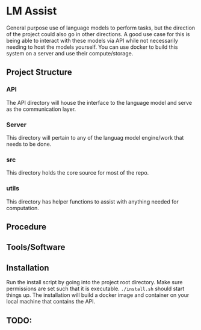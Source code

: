 # LM Assist
General purpose use of language models to perform tasks, but the direction of the project could also go in other directions.
A good use case for this is being able to interact with these models via API while not necessarily needing to host the models yourself. You can use docker to build this system on a server and use their compute/storage. 

## Project Structure

### API
The API directory will house the interface to the language model and serve as the communication layer.
### Server
This directory will pertain to any of the languag model engine/work that needs to be done.
### src
This directory holds the core source for most of the repo.
### utils
This directory has helper functions to assist with anything needed for computation.

## Procedure

## Tools/Software

## Installation
Run the install script by going into the project root directory. Make sure permissions are set such that it is executable. `./install.sh` should start things up. The installation will build a docker image and container on your local machine that contains the API.

## TODO: